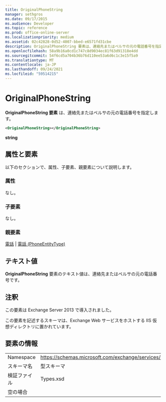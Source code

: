 ```yaml
---
title: OriginalPhoneString
manager: sethgros
ms.date: 09/17/2015
ms.audience: Developer
ms.topic: reference
ms.prod: office-online-server
ms.localizationpriority: medium
ms.assetid: 02c42828-0d52-4007-bbed-e6571fd31cbe
description: OriginalPhoneString 要素は、連絡先またはペルサの元の電話番号を指定します。
ms.openlocfilehash: 58a9b16a0cd1c747c8d9034ec81f63d91318e4dd
ms.sourcegitcommit: 54f6cd5a704b36b76d110ee53a6d6c1c3e15f5a9
ms.translationtype: MT
ms.contentlocale: ja-JP
ms.lasthandoff: 09/24/2021
ms.locfileid: "59514215"
---
```

# <a name="originalphonestring"></a>OriginalPhoneString

**OriginalPhoneString 要素** は、連絡先またはペルサの元の電話番号を指定します。 
  
```XML
<OriginalPhoneString></OriginalPhoneString>
```

 **string**
## <a name="attributes-and-elements"></a>属性と要素

以下のセクションで、属性、子要素、親要素について説明します。
  
### <a name="attributes"></a>属性

なし。
  
### <a name="child-elements"></a>子要素

なし。
  
### <a name="parent-elements"></a>親要素

[電話](phone.md)  | [電話 (PhoneEntityType)](phone-phoneentitytype.md)
  
## <a name="text-value"></a>テキスト値

**OriginalPhoneString** 要素のテキスト値は、連絡先またはペルサの元の電話番号です。 
  
## <a name="remarks"></a>注釈

この要素は Exchange Server 2013 で導入されました。
  
この要素を記述するスキーマは、Exchange Web サービスをホストする IIS 仮想ディレクトリに置かれています。
  
## <a name="element-information"></a>要素の情報

|||
|:-----|:-----|
|Namespace  <br/> |https://schemas.microsoft.com/exchange/services/2006/types  <br/> |
|スキーマ名  <br/> |型スキーマ  <br/> |
|検証ファイル  <br/> |Types.xsd  <br/> |
|空の場合  <br/> ||
   

